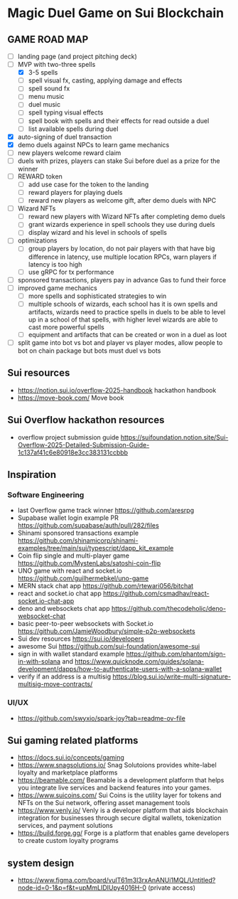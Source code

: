 # Magic Duel Game on Sui Blockchain

## GAME ROAD MAP

- [ ] landing page (and project pitching deck)
- [ ] MVP with two-three spells
  - [x] 3-5 spells
  - [ ] spell visual fx, casting, applying damage and effects
  - [ ] spell sound fx
  - [ ] menu music
  - [ ] duel music
  - [ ] spell typing visual effects
  - [ ] spell book with spells and their effects for read outside a duel
  - [ ] list available spells during duel
- [x] auto-signing of duel transaction
- [x] demo duels against NPCs to learn game mechanics
- [ ] new players welcome reward claim
- [ ] duels with prizes, players can stake Sui before duel as a prize for the winner
- [ ] REWARD token
  - [ ] add use case for the token to the landing
  - [ ] reward players for playing duels
  - [ ] reward new players as welcome gift, after demo duels with NPC
- [ ] Wizard NFTs
  - [ ] reward new players with Wizard NFTs after completing demo duels
  - [ ] grant wizards experience in spell schools they use during duels
  - [ ] display wizard and his level in schools of spells
- [ ] optimizations
  - [ ] group players by location, do not pair players with that have big difference in latency, use multiple location RPCs, warn players if latency is too high
  - [ ] use gRPC for tx performance
- [ ] sponsored transactions, players pay in advance Gas to fund their force
- [ ] improved game mechanics
  - [ ] more spells and sophisticated strategies to win
  - [ ] multiple schools of wizards, each school has it is own spells and artifacts, wizards need to practice spells in duels to be able to level up in a school of that spells, with higher level wizards are able to cast more powerful spells
  - [ ] equipment and artifacts that can be created or won in a duel as loot
- [ ] split game into bot vs bot and player vs player modes, allow people to bot on chain package but bots must duel vs bots

## Sui resources

- https://notion.sui.io/overflow-2025-handbook hackathon handbook
- https://move-book.com/ Move book

## Sui Overflow hackathon resources

- overflow project submission guide https://suifoundation.notion.site/Sui-Overflow-2025-Detailed-Submission-Guide-1c137af41c6e80918e3cc383131ccbbb

## Inspiration

### Software Engineering

- last Overflow game track winner https://github.com/aresrpg
- Supabase wallet login example PR https://github.com/supabase/auth/pull/282/files
- Shinami sponsored transactions example https://github.com/shinamicorp/shinami-examples/tree/main/sui/typescript/dapp_kit_example
- Coin flip single and multi-player game https://github.com/MystenLabs/satoshi-coin-flip
- UNO game with react and socket.io https://github.com/guilhermebkel/uno-game
- MERN stack chat app https://github.com/rtewari056/bitchat
- react and socket.io chat app https://github.com/csmadhav/react-socket.io-chat-app
- deno and websockets chat app https://github.com/thecodeholic/deno-websocket-chat
- basic peer-to-peer websockets with Socket.io https://github.com/JamieWoodbury/simple-p2p-websockets
- Sui dev resources https://sui.io/developers
- awesome Sui https://github.com/sui-foundation/awesome-sui
- sign in with wallet standard example https://github.com/phantom/sign-in-with-solana and https://www.quicknode.com/guides/solana-development/dapps/how-to-authenticate-users-with-a-solana-wallet
- verify if an address is a multisig https://blog.sui.io/write-multi-signature-multisig-move-contracts/

### UI/UX

- https://github.com/swyxio/spark-joy?tab=readme-ov-file

## Sui gaming related platforms

- https://docs.sui.io/concepts/gaming
- https://www.snagsolutions.io/ Snag Solutoions provides white-label loyalty and marketplace platforms
- https://beamable.com/ Beamable is a development platform that helps you integrate live services and backend features into your games.
- https://www.suicoins.com/ Sui Coins is the utility layer for tokens and NFTs on the Sui network, offering asset management tools
- https://www.venly.io/ Venly is a developer platform that aids blockchain integration for businesses through secure digital wallets, tokenization services, and payment solutions
- https://build.forge.gg/ Forge is a platform that enables game developers to create custom loyalty programs 

## system design

- https://www.figma.com/board/vulT61m3l3rxAnANUi1MQL/Untitled?node-id=0-1&p=f&t=upMmLIDIUpy4016H-0 (private access)
